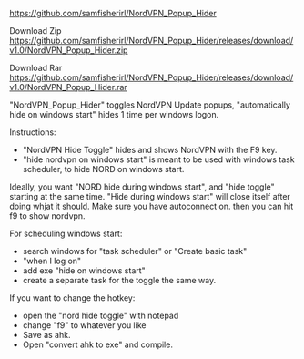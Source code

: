  

https://github.com/samfisherirl/NordVPN_Popup_Hider

Download Zip
https://github.com/samfisherirl/NordVPN_Popup_Hider/releases/download/v1.0/NordVPN_Popup_Hider.zip

Download Rar 
https://github.com/samfisherirl/NordVPN_Popup_Hider/releases/download/v1.0/NordVPN_Popup_Hider.rar

"NordVPN_Popup_Hider" toggles NordVPN Update popups, "automatically hide on windows start" hides 1 time per windows logon.

Instructions:
- "NordVPN Hide Toggle" hides and shows NordVPN with the F9 key.   
- "hide nordvpn on windows start" is meant to be used with windows task scheduler, to hide NORD on windows start.  

Ideally, you want "NORD hide during windows start", and "hide toggle" starting at the same time. "Hide during windows start" will close itself after doing whjat it should. Make sure you have autoconnect on. then you can hit f9 to show nordvpn.

For scheduling windows start:
- search windows for "task scheduler" or "Create basic task"  
- "when I log on" 
- add exe "hide on windows start" 
- create a separate task for the toggle the same way.  

If you want to change the hotkey: 
- open the "nord hide toggle" with notepad 
- change "f9" to whatever you like 
- Save as ahk. 
- Open "convert ahk to exe" and compile.
 
